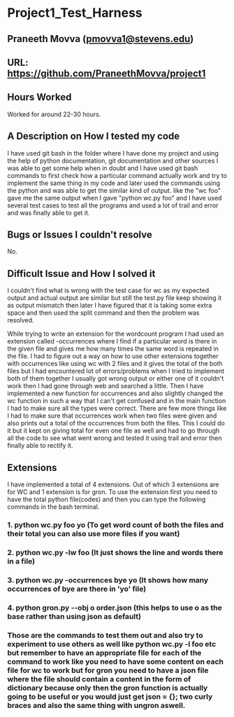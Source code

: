 # Project1_Test_Harness

## Praneeth Movva             (pmovva1@stevens.edu)

## URL:  https://github.com/PraneethMovva/project1

## Hours Worked
Worked for around 22-30 hours.

## A Description on How I tested my code
 I have used git bash in the folder where I have done my project and using the help of python documentation, git documentation and other sources I was able to get some help when in doubt and I have used git bash commands to first check how a particular command actually work and try to implement the same thing in my code and later used the commands using the python and was able to get the similar kind of output. like the "wc foo" gave me the same output when I gave "python wc.py foo" and I have used several test cases to test all the programs and used a lot of trail and error and was finally able to get it.

## Bugs or Issues I couldn't resolve
No.

## Difficult Issue and How I solved it 
I couldn't find what is wrong with the test case for wc as my expected output and actual output are similar but still the test.py file keep showing it as output mismatch then later I have figured that it is taking some extra space and then used the split command and then the problem was resolved.

While trying to write an extension for the wordcount program I had used an extension called -occurrences where I find if a particular word is there in the given file and gives me how many times the same word is repeated in the file. I had to figure out a way on how to use other extensions together with occurrences like using wc with 2 files and it gives the total of the both files but I had encountered lot of errors/problems when I tried to implement both of them together I usually got wrong output or either one of it couldn't work then I had gone through web and searched a little. Then I have implemented a new function for occurrences and also slightly changed the wc function in such a way that I can't get confused and in the main function I had to make sure all the types were correct. There are few more things like I had to make sure that occurrences work when two files were given and also prints out a total of the occurrences from both the files. This I could do it but it kept on giving total for even one file as well and had to go through all the code to see what went wrong and tested it using trail and error then finally able to rectify it.

## Extensions
I have implemented a total of 4 extensions. Out of which 3 extensions are for WC and 1 extension is for gron. To use the extension first you need to have the total python file(codes) and then you can type the following commands in the bash terminal. 
### 1. python wc.py foo yo    (To get word count of both the files and their total you can also use more files if you want)
### 2. python wc.py -lw foo   (It just shows the line and words there in a file)
### 3. python wc.py -occurrences bye yo (It shows how many occurrences of bye are there in 'yo' file)
### 4. python gron.py --obj o order.json     (this helps to use o as the base rather than using json as default)
### Those are the commands to test them out and also try to experiment to use others as well like python wc.py -l foo etc but remember to have an appropriate file for each of the command to work like you need to have some content on each file for wc to work but for gron you need to have a json file where the file should contain a content in the form of dictionary because only then the gron function is actually going to be useful or you would just get json = {}; two curly braces and also the same thing with ungron aswell.
